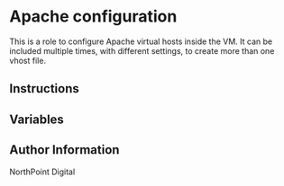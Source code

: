# Apache configuration

This is a role to configure Apache virtual hosts inside the VM. It can be
included multiple times, with different settings, to create more than one vhost
file.

## Instructions

## Variables

## Author Information

NorthPoint Digital
